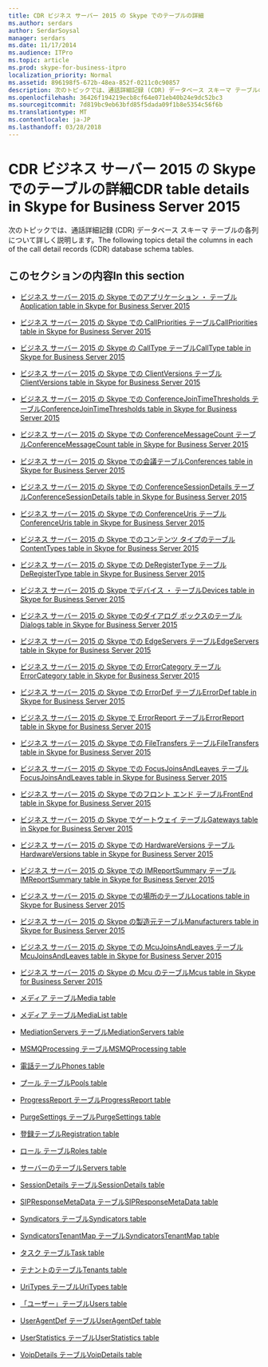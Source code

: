 ```yaml
---
title: CDR ビジネス サーバー 2015 の Skype でのテーブルの詳細
ms.author: serdars
author: SerdarSoysal
manager: serdars
ms.date: 11/17/2014
ms.audience: ITPro
ms.topic: article
ms.prod: skype-for-business-itpro
localization_priority: Normal
ms.assetid: 896198f5-672b-48ea-852f-0211c0c90857
description: 次のトピックでは、通話詳細記録 (CDR) データベース スキーマ テーブルの各列について詳しく説明します。
ms.openlocfilehash: 36426f194219ecb8cf64e071eb40b24e9dc52bc3
ms.sourcegitcommit: 7d819bc9eb63bfd85f5dada09f1b8e5354c56f6b
ms.translationtype: MT
ms.contentlocale: ja-JP
ms.lasthandoff: 03/28/2018
---
```

# <a name="cdr-table-details-in-skype-for-business-server-2015"></a><span data-ttu-id="3c03e-103">CDR ビジネス サーバー 2015 の Skype でのテーブルの詳細</span><span class="sxs-lookup"><span data-stu-id="3c03e-103">CDR table details in Skype for Business Server 2015</span></span>
 
<span data-ttu-id="3c03e-104">次のトピックでは、通話詳細記録 (CDR) データベース スキーマ テーブルの各列について詳しく説明します。</span><span class="sxs-lookup"><span data-stu-id="3c03e-104">The following topics detail the columns in each of the call detail records (CDR) database schema tables.</span></span>
  
## <a name="in-this-section"></a><span data-ttu-id="3c03e-105">このセクションの内容</span><span class="sxs-lookup"><span data-stu-id="3c03e-105">In this section</span></span>

- [<span data-ttu-id="3c03e-106">ビジネス サーバー 2015 の Skype でのアプリケーション ・ テーブル</span><span class="sxs-lookup"><span data-stu-id="3c03e-106">Application table in Skype for Business Server 2015</span></span>](application.md)
    
- [<span data-ttu-id="3c03e-107">ビジネス サーバー 2015 の Skype での CallPriorities テーブル</span><span class="sxs-lookup"><span data-stu-id="3c03e-107">CallPriorities table in Skype for Business Server 2015</span></span>](callpriorities.md)
    
- [<span data-ttu-id="3c03e-108">ビジネス サーバー 2015 の Skype の CallType テーブル</span><span class="sxs-lookup"><span data-stu-id="3c03e-108">CallType table in Skype for Business Server 2015</span></span>](calltype.md)
    
- [<span data-ttu-id="3c03e-109">ビジネス サーバー 2015 の Skype での ClientVersions テーブル</span><span class="sxs-lookup"><span data-stu-id="3c03e-109">ClientVersions table in Skype for Business Server 2015</span></span>](clientversions.md)
    
- [<span data-ttu-id="3c03e-110">ビジネス サーバー 2015 の Skype での ConferenceJoinTimeThresholds テーブル</span><span class="sxs-lookup"><span data-stu-id="3c03e-110">ConferenceJoinTimeThresholds table in Skype for Business Server 2015</span></span>](conferencejointimethresholds.md)
    
- [<span data-ttu-id="3c03e-111">ビジネス サーバー 2015 の Skype での ConferenceMessageCount テーブル</span><span class="sxs-lookup"><span data-stu-id="3c03e-111">ConferenceMessageCount table in Skype for Business Server 2015</span></span>](conferencemessagecount.md)
    
- [<span data-ttu-id="3c03e-112">ビジネス サーバー 2015 の Skype での会議テーブル</span><span class="sxs-lookup"><span data-stu-id="3c03e-112">Conferences table in Skype for Business Server 2015</span></span>](conferences.md)
    
- [<span data-ttu-id="3c03e-113">ビジネス サーバー 2015 の Skype での ConferenceSessionDetails テーブル</span><span class="sxs-lookup"><span data-stu-id="3c03e-113">ConferenceSessionDetails table in Skype for Business Server 2015</span></span>](conferencesessiondetails-0.md)
    
- [<span data-ttu-id="3c03e-114">ビジネス サーバー 2015 の Skype での ConferenceUris テーブル</span><span class="sxs-lookup"><span data-stu-id="3c03e-114">ConferenceUris table in Skype for Business Server 2015</span></span>](conferenceuris.md)
    
- [<span data-ttu-id="3c03e-115">ビジネス サーバー 2015 の Skype でのコンテンツ タイプのテーブル</span><span class="sxs-lookup"><span data-stu-id="3c03e-115">ContentTypes table in Skype for Business Server 2015</span></span>](contenttypes.md)
    
- [<span data-ttu-id="3c03e-116">ビジネス サーバー 2015 の Skype での DeRegisterType テーブル</span><span class="sxs-lookup"><span data-stu-id="3c03e-116">DeRegisterType table in Skype for Business Server 2015</span></span>](deregistertype.md)
    
- [<span data-ttu-id="3c03e-117">ビジネス サーバー 2015 の Skype でデバイス ・ テーブル</span><span class="sxs-lookup"><span data-stu-id="3c03e-117">Devices table in Skype for Business Server 2015</span></span>](devices.md)
    
- [<span data-ttu-id="3c03e-118">ビジネス サーバー 2015 の Skype でのダイアログ ボックスのテーブル</span><span class="sxs-lookup"><span data-stu-id="3c03e-118">Dialogs table in Skype for Business Server 2015</span></span>](dialogs.md)
    
- [<span data-ttu-id="3c03e-119">ビジネス サーバー 2015 の Skype での EdgeServers テーブル</span><span class="sxs-lookup"><span data-stu-id="3c03e-119">EdgeServers table in Skype for Business Server 2015</span></span>](edgeservers.md)
    
- [<span data-ttu-id="3c03e-120">ビジネス サーバー 2015 の Skype での ErrorCategory テーブル</span><span class="sxs-lookup"><span data-stu-id="3c03e-120">ErrorCategory table in Skype for Business Server 2015</span></span>](errorcategory.md)
    
- [<span data-ttu-id="3c03e-121">ビジネス サーバー 2015 の Skype での ErrorDef テーブル</span><span class="sxs-lookup"><span data-stu-id="3c03e-121">ErrorDef table in Skype for Business Server 2015</span></span>](errordef.md)
    
- [<span data-ttu-id="3c03e-122">ビジネス サーバー 2015 の Skype で ErrorReport テーブル</span><span class="sxs-lookup"><span data-stu-id="3c03e-122">ErrorReport table in Skype for Business Server 2015</span></span>](errorreport.md)
    
- [<span data-ttu-id="3c03e-123">ビジネス サーバー 2015 の Skype での FileTransfers テーブル</span><span class="sxs-lookup"><span data-stu-id="3c03e-123">FileTransfers table in Skype for Business Server 2015</span></span>](filetransfers-0.md)
    
- [<span data-ttu-id="3c03e-124">ビジネス サーバー 2015 の Skype での FocusJoinsAndLeaves テーブル</span><span class="sxs-lookup"><span data-stu-id="3c03e-124">FocusJoinsAndLeaves table in Skype for Business Server 2015</span></span>](focusjoinsandleaves.md)
    
- [<span data-ttu-id="3c03e-125">ビジネス サーバー 2015 の Skype でのフロント エンド テーブル</span><span class="sxs-lookup"><span data-stu-id="3c03e-125">FrontEnd table in Skype for Business Server 2015</span></span>](frontend.md)
    
- [<span data-ttu-id="3c03e-126">ビジネス サーバー 2015 の Skype でゲートウェイ テーブル</span><span class="sxs-lookup"><span data-stu-id="3c03e-126">Gateways table in Skype for Business Server 2015</span></span>](gateways.md)
    
- [<span data-ttu-id="3c03e-127">ビジネス サーバー 2015 の Skype での HardwareVersions テーブル</span><span class="sxs-lookup"><span data-stu-id="3c03e-127">HardwareVersions table in Skype for Business Server 2015</span></span>](hardwareversions.md)
    
- [<span data-ttu-id="3c03e-128">ビジネス サーバー 2015 の Skype での IMReportSummary テーブル</span><span class="sxs-lookup"><span data-stu-id="3c03e-128">IMReportSummary table in Skype for Business Server 2015</span></span>](imreportsummary.md)
    
- [<span data-ttu-id="3c03e-129">ビジネス サーバー 2015 の Skype での場所のテーブル</span><span class="sxs-lookup"><span data-stu-id="3c03e-129">Locations table in Skype for Business Server 2015</span></span>](locations.md)
    
- [<span data-ttu-id="3c03e-130">ビジネス サーバー 2015 の Skype の製造元テーブル</span><span class="sxs-lookup"><span data-stu-id="3c03e-130">Manufacturers table in Skype for Business Server 2015</span></span>](manufacturers.md)
    
- [<span data-ttu-id="3c03e-131">ビジネス サーバー 2015 の Skype での McuJoinsAndLeaves テーブル</span><span class="sxs-lookup"><span data-stu-id="3c03e-131">McuJoinsAndLeaves table in Skype for Business Server 2015</span></span>](mcujoinsandleaves.md)
    
- [<span data-ttu-id="3c03e-132">ビジネス サーバー 2015 の Skype の Mcu のテーブル</span><span class="sxs-lookup"><span data-stu-id="3c03e-132">Mcus table in Skype for Business Server 2015</span></span>](mcus.md)
    
- [<span data-ttu-id="3c03e-133">メディア テーブル</span><span class="sxs-lookup"><span data-stu-id="3c03e-133">Media table</span></span>](media.md)
    
- [<span data-ttu-id="3c03e-134">メディア テーブル</span><span class="sxs-lookup"><span data-stu-id="3c03e-134">MediaList table</span></span>](medialist.md)
    
- [<span data-ttu-id="3c03e-135">MediationServers テーブル</span><span class="sxs-lookup"><span data-stu-id="3c03e-135">MediationServers table</span></span>](mediationservers.md)
    
- [<span data-ttu-id="3c03e-136">MSMQProcessing テーブル</span><span class="sxs-lookup"><span data-stu-id="3c03e-136">MSMQProcessing table</span></span>](msmqprocessing.md)
    
- [<span data-ttu-id="3c03e-137">電話テーブル</span><span class="sxs-lookup"><span data-stu-id="3c03e-137">Phones table</span></span>](phones.md)
    
- [<span data-ttu-id="3c03e-138">プール テーブル</span><span class="sxs-lookup"><span data-stu-id="3c03e-138">Pools table</span></span>](pools.md)
    
- [<span data-ttu-id="3c03e-139">ProgressReport テーブル</span><span class="sxs-lookup"><span data-stu-id="3c03e-139">ProgressReport table</span></span>](progressreport.md)
    
- [<span data-ttu-id="3c03e-140">PurgeSettings テーブル</span><span class="sxs-lookup"><span data-stu-id="3c03e-140">PurgeSettings table</span></span>](purgesettings.md)
    
- [<span data-ttu-id="3c03e-141">登録テーブル</span><span class="sxs-lookup"><span data-stu-id="3c03e-141">Registration table</span></span>](registration.md)
    
- [<span data-ttu-id="3c03e-142">ロール テーブル</span><span class="sxs-lookup"><span data-stu-id="3c03e-142">Roles table</span></span>](roles.md)
    
- [<span data-ttu-id="3c03e-143">サーバーのテーブル</span><span class="sxs-lookup"><span data-stu-id="3c03e-143">Servers table</span></span>](servers.md)
    
- [<span data-ttu-id="3c03e-144">SessionDetails テーブル</span><span class="sxs-lookup"><span data-stu-id="3c03e-144">SessionDetails table</span></span>](sessiondetails.md)
    
- [<span data-ttu-id="3c03e-145">SIPResponseMetaData テーブル</span><span class="sxs-lookup"><span data-stu-id="3c03e-145">SIPResponseMetaData table</span></span>](sipresponsemetadata.md)
    
- [<span data-ttu-id="3c03e-146">Syndicators テーブル</span><span class="sxs-lookup"><span data-stu-id="3c03e-146">Syndicators table</span></span>](syndicators.md)
    
- [<span data-ttu-id="3c03e-147">SyndicatorsTenantMap テーブル</span><span class="sxs-lookup"><span data-stu-id="3c03e-147">SyndicatorsTenantMap table</span></span>](syndicatorstenantmap.md)
    
- [<span data-ttu-id="3c03e-148">タスク テーブル</span><span class="sxs-lookup"><span data-stu-id="3c03e-148">Task table</span></span>](task.md)
    
- [<span data-ttu-id="3c03e-149">テナントのテーブル</span><span class="sxs-lookup"><span data-stu-id="3c03e-149">Tenants table</span></span>](tenants.md)
    
- [<span data-ttu-id="3c03e-150">UriTypes テーブル</span><span class="sxs-lookup"><span data-stu-id="3c03e-150">UriTypes table</span></span>](uritypes.md)
    
- [<span data-ttu-id="3c03e-151">「ユーザー」テーブル</span><span class="sxs-lookup"><span data-stu-id="3c03e-151">Users table</span></span>](users.md)
    
- [<span data-ttu-id="3c03e-152">UserAgentDef テーブル</span><span class="sxs-lookup"><span data-stu-id="3c03e-152">UserAgentDef table</span></span>](useragentdef.md)
    
- [<span data-ttu-id="3c03e-153">UserStatistics テーブル</span><span class="sxs-lookup"><span data-stu-id="3c03e-153">UserStatistics table</span></span>](userstatistics.md)
    
- [<span data-ttu-id="3c03e-154">VoipDetails テーブル</span><span class="sxs-lookup"><span data-stu-id="3c03e-154">VoipDetails table</span></span>](voipdetails-0.md)
    

